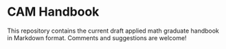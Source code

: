 # CAM Handbook

This repository contains the current draft applied math graduate handbook
in Markdown format.  Comments and suggestions are welcome!
